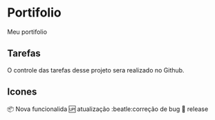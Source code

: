 # Portifolio
Meu portifolio

## Tarefas

O controle das tarefas desse projeto sera realizado no Github.

## Icones

:package:  Nova funcionalida
:up: atualização
:beatle:correção de bug
:checkered_flag: release
